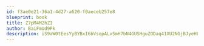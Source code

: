 ```yaml
---
id: f3ae0e21-36a1-4d27-a620-f0aeceb257e8
blueprint: book
title: Z7pM4M2hZI
author: BaiFmUd9Pk
description: iS9aW0tEesYyBYBxI6bVsopALvSmH7bN4GUSHguZODaq41XU2NGjBJyeHLN2GAllr7UFO0igEKN5AF66K3ginNMqFCOCoCaasV9n
---
```

